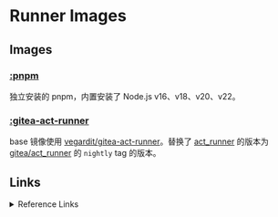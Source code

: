 # Runner Images

## Images

### [:pnpm](https://hub.docker.com/r/yanhao98/runner-images/tags?name=pnpm)

独立安装的 pnpm，内置安装了 Node.js v16、v18、v20、v22。

### [:gitea-act-runner](https://hub.docker.com/r/yanhao98/runner-images/tags?name=gitea-act-runner)

base 镜像使用 [vegardit/gitea-act-runner](https://github.com/vegardit/docker-gitea-act-runner/blob/main/image/Dockerfile)。替换了 [act_runner](https://gitea.com/gitea/act_runner) 的版本为 [gitea/act_runner](https://hub.docker.com/r/gitea/act_runner/tags) 的 `nightly` tag 的版本。


## Links
<details> <summary>Reference Links</summary>

- https://gitea.com/gitea/runner-images/src/branch/main

- https://github.com/fwilhe2/act-runner-image/blob/main/Dockerfile

- https://github.com/nodejs/docker-node/blob/main/20/bookworm-slim/Dockerfile

- https://gitea.com/gitea/runner-images
</details>
